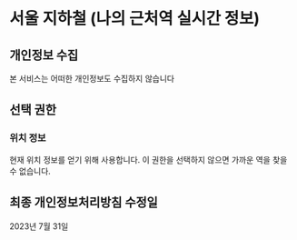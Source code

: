 # 서울 지하철 (나의 근처역 실시간 정보)

## 개인정보 수집
본 서비스는 어떠한 개인정보도 수집하지 않습니다

## 선택 권한
### 위치 정보
현재 위치 정보를 얻기 위해 사용합니다. 이 권한을 선택하지 않으면 가까운 역을 찾을 수 없습니다.

## 최종 개인정보처리방침 수정일
2023년 7월 31일
